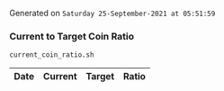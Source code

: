 Generated on `Saturday 25-September-2021 at 05:51:59`

### Current to Target Coin Ratio
`current_coin_ratio.sh`

Date|Current|Target|Ratio
---|---|---|---
